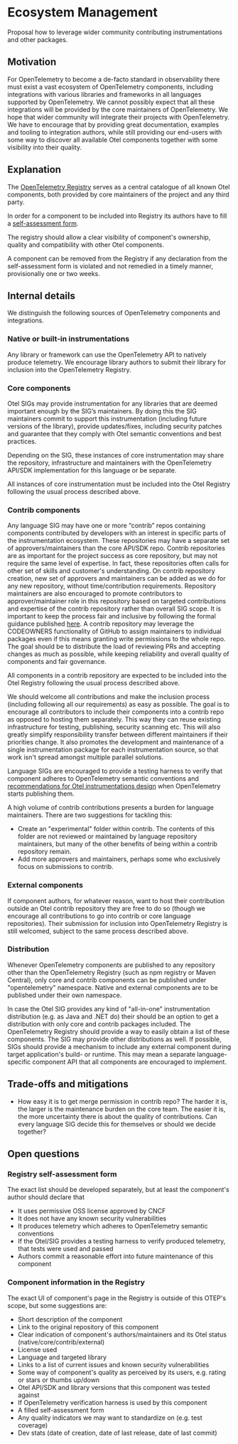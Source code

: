 # Ecosystem Management

Proposal how to leverage wider community contributing instrumentations and other packages.

## Motivation

For OpenTelemetry to become a de-facto standard in observability there must exist a vast ecosystem of OpenTelemetry components,
including integrations with various libraries and frameworks in all languages supported by OpenTelemetry.
We cannot possibly expect that all these integrations will be provided by the core maintainers of OpenTelemetry.
We hope that wider community will integrate their projects with OpenTelemetry.
We have to encourage that by providing great documentation, examples and tooling to integration authors,
while still providing our end-users with some way to discover all available Otel components together with some visibility into their quality.

## Explanation

The [OpenTelemetry Registry](https://opentelemetry.io/registry/) serves as a central catalogue of all known Otel components,
both provided by core maintainers of the project and any third party.

In order for a component to be included into Registry its authors have to fill a [self-assessment form](#registry-self-assessment-form).

The registry should allow a clear visibility of component's ownership, quality and compatibility with other Otel components.

A component can be removed from the Registry if any declaration from the self-assessment form is violated and not remedied
in a timely manner, provisionally one or two weeks.

## Internal details

We distinguish the following sources of OpenTelemetry components and integrations.

### Native or built-in instrumentations

Any library or framework can use the OpenTelemetry API to natively produce telemetry.
We encourage library authors to submit their library for inclusion into the OpenTelemetry Registry.

### Core components

Otel SIGs may provide instrumentation for any libraries that are deemed important enough by the SIG’s maintainers.
By doing this the SIG maintainers commit to support this instrumentation (including future versions of the library),
provide updates/fixes, including security patches and guarantee that they comply with Otel semantic conventions and best practices.

Depending on the SIG, these instances of core instrumentation may share the repository, infrastructure and maintainers with
the OpenTelemetry API/SDK implementation for this language or be separate.

All instances of core instrumentation must be included into the Otel Registry following the usual process described above.

### Contrib components

Any language SIG may have one or more “contrib” repos containing components contributed by developers with an interest in specific parts of the instrumentation ecosystem.
These repositories may have a separate set of approvers/maintainers than the core API/SDK repo.
Contrib repositories are as important for the project success as core repository, but may not require the same level of expertise.
In fact, these repositories often calls for other set of skills and customer's understanding.
On contrib repository creation, new set of approvers and maintainers can be added as we do for any new repository, without time/contribution requirements.
Repository maintainers are also encouraged to promote contributors to approver/maintainer role in this repository
based on targeted contributions and expertise of the contrib repository rather than overall SIG scope.
It is important to keep the process fair and inclusive by following the formal guidance published [here](https://github.com/open-telemetry/community/blob/main/community-membership.md#maintainer).
A contrib repository may leverage the CODEOWNERS functionality of GitHub to assign maintainers to individual packages
even if this means granting write permissions to the whole repo.
The goal should be to distribute the load of reviewing PRs and accepting changes as much as possible, while keeping reliability and overall quality of components and fair governance.

All components in a contrib repository are expected to be included into the Otel Registry following the usual process described above.

We should welcome all contributions and make the inclusion process (including following all our requirements) as easy as possible.
The goal is to encourage all contributors to include their components into a contrib repo as opposed to hosting them separately.
This way they can reuse existing infrastructure for testing, publishing, security scanning etc.
This will also greatly simplify responsibility transfer between different maintainers if their priorities change.
It also promotes the development and maintenance of a single instrumentation package for each instrumentation source,
so that work isn't spread amongst multiple parallel solutions.

Language SIGs are encouraged to provide a testing harness to verify that component adheres to OpenTelemetry semantic conventions
and [recommendations for Otel instrumentations design](https://docs.google.com/document/d/1YNRCg9fdjJgZRs56vvf7rfFPk06mhp781sWHYypOaAk/edit#)
when OpenTelemetry starts publishing them.

A high volume of contrib contributions presents a burden for language maintainers. There are two suggestions for tackling this:

- Create an "experimental" folder within contrib. The contents of this folder are not reviewed or maintained by language repository maintainers, but
many of the other benefits of being within a contrib repository remain.
- Add more approvers and maintainers, perhaps some who exclusively focus on submissions to contrib.

### External components

If component authors, for whatever reason, want to host their contribution outside an Otel contrib repository they are free to do so (though we
encourage all contributions to go into contrib or core language repositories). Their submission for inclusion into OpenTelemetry Registry is still
welcomed, subject to the same process described above.

### Distribution

Whenever OpenTelemetry components are published to any repository other than the OpenTelemetry Registry (such as npm registry or Maven Central),
only core and contrib components can be published under "opentelemetry" namespace.
Native and external components are to be published under their own namespace.

In case the Otel SIG provides any kind of "all-in-one" instrumentation distribution (e.g. as Java and .NET do)
their should be an option to get a distribution with only core and contrib packages included.
The OpenTelemetry Registry should provide a way to easily obtain a list of these components.
The SIG may provide other distributions as well.
If possible, SIGs should provide a mechanism to include any external component during target application's build- or runtime.
This may mean a separate language-specific component API that all components are encouraged to implement.

## Trade-offs and mitigations

* How easy it is to get merge permission in contrib repo?
The harder it is, the larger is the maintenance burden on the core team.
The easier it is, the more uncertainty there is about the quality of contributions.
Can every language SIG decide this for themselves or should we decide together?

## Open questions

### Registry self-assessment form

The exact list should be developed separately, but at least the component's author should declare that

* It uses permissive OSS license approved by CNCF
* It does not have any known security vulnerabilities
* It produces telemetry which adheres to OpenTelemetry semantic conventions
* If the Otel/SIG provides a testing harness to verify produced telemetry, that tests were used and passed
* Authors commit a reasonable effort into future maintenance of this component

### Component information in the Registry

The exact UI of component's page in the Registry is outside of this OTEP's scope, but some suggestions are:

* Short description of the component
* Link to the original repository of this component
* Clear indication of component's authors/maintainers and its Otel status (native/core/contrib/external)
* License used
* Language and targeted library
* Links to a list of current issues and known security vulnerabilities
* Some way of component's quality as perceived by its users, e.g. rating or stars or thumbs up/down
* Otel API/SDK and library versions that this component was tested against
* If OpenTelemetry verification harness is used by this component
* A filled self-assessment form
* Any quality indicators we may want to standardize on (e.g. test coverage)
* Dev stats (date of creation, date of last release, date of last commit)
